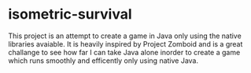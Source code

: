 # isometric-survival
This project is an attempt to create a game in Java only using the native libraries avaiable. It is heavily inspired by Project Zomboid and is a great challange to see how far I can take Java alone inorder to create a game which runs smoothly and efficently only using native Java.